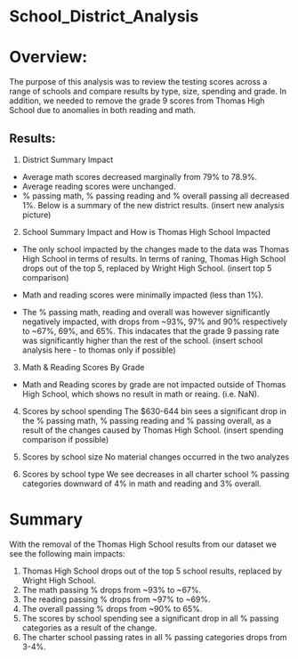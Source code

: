 # School_District_Analysis
# Overview:
The purpose of this analysis was to review the testing scores across a range of schools and compare results by type, size, spending and grade. In addition, we needed to remove the grade 9 scores from Thomas High School due to anomalies in both reading and math. 

## Results:
1. District Summary Impact
- Average math scores decreased marginally from 79% to 78.9%.
- Average reading scores were unchanged.
- % passing math, % passing reading and % overall passing all decreased 1%.
Below is a summary of the new district results.
(insert new analysis picture)

2. School Summary Impact and How is Thomas High School Impacted
- The only school impacted by the changes made to the data was Thomas High School in terms of results. In terms of raning, Thomas High School drops out of the top 5, replaced by Wright High School.
(insert top 5 comparison)

- Math and reading scores were minimally impacted (less than 1%).
- The % passing math, reading and overall was however significantly negatively impacted, with drops from ~93%, 97% and 90% respectively to  ~67%, 69%, and 65%. This indacates that the grade 9 passing rate was significantly higher than the rest of the school.
(insert school analysis here - to thomas only if possible)

3. Math & Reading Scores By Grade
- Math and Reading scores by grade are not impacted outside of Thomas High School, which shows no result in math or reaing. (i.e. NaN).

4. Scores by school spending
The $630-644 bin sees a significant drop in the % passing math, % passing reading and % passing overall, as a result of the changes caused by Thomas High School.
(insert spending comparison if possible)

5. Scores by school size
No material changes occurred in the two analyzes

6. Scores by school type
We see decreases in all charter school % passing categories downward of 4% in math and reading and 3% overall.

# Summary
With the removal of the Thomas High School results from our dataset we see the following main impacts:
1. Thomas High School drops out of the top 5 school results, replaced by Wright High School.
2. The math passing % drops from ~93% to ~67%.
3. The reading passing % drops from ~97% to ~69%.
4. The overall passing % drops from ~90% to 65%.
5. The scores by school spending see a significant drop in all % passing categories as a result of the change.
6. The charter school passing rates in all % passing categories drops from 3-4%.
